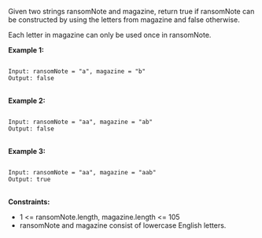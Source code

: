 Given two strings ransomNote and magazine, return true if ransomNote can be constructed by using the letters from magazine and false otherwise.

   
Each letter in magazine can only be used once in ransomNote.   


**Example 1:**
<pre>
<code>
Input: ransomNote = "a", magazine = "b"
Output: false
</code>
</pre>


**Example 2:**
<pre>
<code>
Input: ransomNote = "aa", magazine = "ab"
Output: false
</code>
</pre>


**Example 3:**
<pre>
<code>
Input: ransomNote = "aa", magazine = "aab"
Output: true
</code>
</pre>

**Constraints:**

- 1 <= ransomNote.length, magazine.length <= 105
- ransomNote and magazine consist of lowercase English letters.